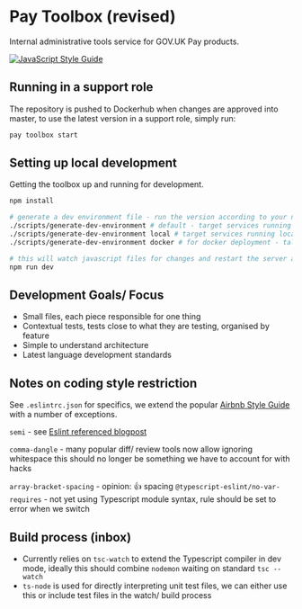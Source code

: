 # Pay Toolbox (revised)

Internal administrative tools service for GOV.UK Pay products.

[![JavaScript Style Guide](https://img.shields.io/badge/code_style-standard-brightgreen.svg)](https://standardjs.com)

## Running in a support role

The repository is pushed to Dockerhub when changes are approved into master, to use
the latest version in a support role, simply run:

```bash
pay toolbox start
```

## Setting up local development

Getting the toolbox up and running for development.

```bash
npm install

# generate a dev environment file - run the version according to your needs
./scripts/generate-dev-environment # default - target services running through SSH tunnel
./scripts/generate-dev-environment local # target services running locally on your machine
./scripts/generate-dev-environment docker # for docker deployment - talk to external network

# this will watch javascript files for changes and restart the server accordingly
npm run dev
```

## Development Goals/ Focus

  * Small files, each piece responsible for one thing
  * Contextual tests, tests close to what they are testing, organised by feature
  * Simple to understand architecture
  * Latest language development standards

## Notes on coding style restriction

See `.eslintrc.json` for specifics, we extend the popular
[Airbnb Style Guide](https://github.com/airbnb/javascript) with a number of
exceptions.

`semi` - see [Eslint referenced blogpost](https://blog.izs.me/2010/12/an-open-letter-to-javascript-leaders-regarding)

`comma-dangle` - many popular diff/ review tools now allow ignoring whitespace
this should no longer be something we have to account for with hacks

`array-bracket-spacing` - opinion: :+1: spacing
`@typescript-eslint/no-var-requires` - not yet using Typescript module syntax, rule should be set to error when we switch

## Build process (inbox)

  * Currently relies on `tsc-watch` to extend the Typescript compiler in dev mode, ideally
    this should combine `nodemon` waiting on standard `tsc --watch`
  * `ts-node` is used for directly interpreting unit test files, we can either use this
    or include test files in the watch/ build process
